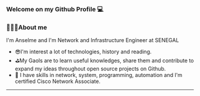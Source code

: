 ### Welcome on my Github Profile 💻

### 👨🏿‍💻About me 

I'm Anselme and I'm Network and Infrastructure Engineer at SENEGAL

- 😎I'm interest a lot of technologies, history and reading.
- ⛳My Gaols are to learn useful knowledges, share them and contribute to expand my ideas throughout open source projects on Github.
- 🌱 I have skills in network, system, programming, automation and I'm certified Cisco Network Associate.

---

